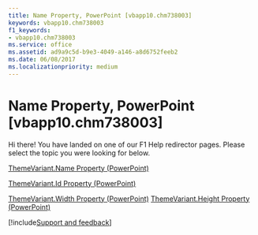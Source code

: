 ```yaml
---
title: Name Property, PowerPoint [vbapp10.chm738003]
keywords: vbapp10.chm738003
f1_keywords:
- vbapp10.chm738003
ms.service: office
ms.assetid: ad9a9c5d-b9e3-4049-a146-a8d6752feeb2
ms.date: 06/08/2017
ms.localizationpriority: medium
---
```



# Name Property, PowerPoint [vbapp10.chm738003]

Hi there! You have landed on one of our F1 Help redirector pages. Please select the topic you were looking for below.

[ThemeVariant.Name Property (PowerPoint)](https://msdn.microsoft.com/library/c28ccf47-05ab-9d75-e190-47a3032faac6%28Office.15%29.aspx)

[ThemeVariant.Id Property (PowerPoint)](https://msdn.microsoft.com/library/90f72fb5-71eb-b57e-09a6-69ab27316981%28Office.15%29.aspx)

[ThemeVariant.Width Property (PowerPoint)](https://msdn.microsoft.com/library/1c92798d-fa0f-3874-3a30-c42fe47c1b48%28Office.15%29.aspx)
[ThemeVariant.Height Property (PowerPoint)](https://msdn.microsoft.com/library/05d084e8-d804-77f9-1826-e70654a3f86b%28Office.15%29.aspx)

[!include[Support and feedback](~/includes/feedback-boilerplate.md)]